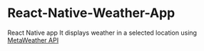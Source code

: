# React-Native-Weather-App

React Native app
It displays weather in a selected location using [MetaWeather API](https://www.metaweather.com/)

